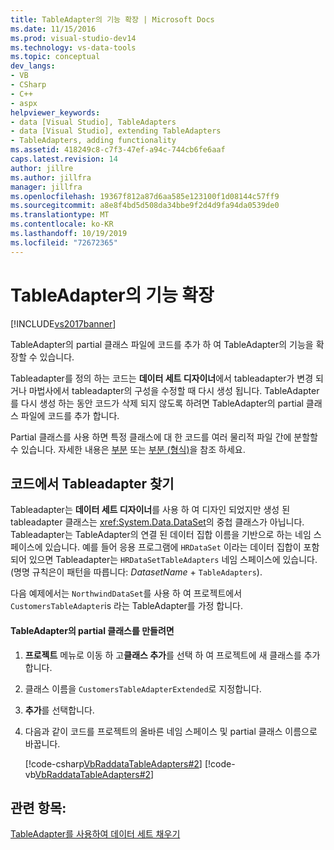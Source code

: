 ```yaml
---
title: TableAdapter의 기능 확장 | Microsoft Docs
ms.date: 11/15/2016
ms.prod: visual-studio-dev14
ms.technology: vs-data-tools
ms.topic: conceptual
dev_langs:
- VB
- CSharp
- C++
- aspx
helpviewer_keywords:
- data [Visual Studio], TableAdapters
- data [Visual Studio], extending TableAdapters
- TableAdapters, adding functionality
ms.assetid: 418249c8-c7f3-47ef-a94c-744cb6fe6aaf
caps.latest.revision: 14
author: jillre
ms.author: jillfra
manager: jillfra
ms.openlocfilehash: 19367f812a87d6aa585e123100f1d08144c57ff9
ms.sourcegitcommit: a8e8f4bd5d508da34bbe9f2d4d9fa94da0539de0
ms.translationtype: MT
ms.contentlocale: ko-KR
ms.lasthandoff: 10/19/2019
ms.locfileid: "72672365"
---
```

# <a name="extend-the-functionality-of-a-tableadapter"></a>TableAdapter의 기능 확장
[!INCLUDE[vs2017banner](../includes/vs2017banner.md)]

TableAdapter의 partial 클래스 파일에 코드를 추가 하 여 TableAdapter의 기능을 확장할 수 있습니다.

 Tableadapter를 정의 하는 코드는 **데이터 세트 디자이너**에서 tableadapter가 변경 되거나 마법사에서 tableadapter의 구성을 수정할 때 다시 생성 됩니다. TableAdapter를 다시 생성 하는 동안 코드가 삭제 되지 않도록 하려면 TableAdapter의 partial 클래스 파일에 코드를 추가 합니다.

 Partial 클래스를 사용 하면 특정 클래스에 대 한 코드를 여러 물리적 파일 간에 분할할 수 있습니다. 자세한 내용은 [부분](https://msdn.microsoft.com/library/7adaef80-f435-46e1-970a-269fff63b448) 또는 [부분 (형식)](https://msdn.microsoft.com/library/27320743-a22e-4c7b-b0b3-53afe3607334)을 참조 하세요.

## <a name="locate-tableadapters-in-code"></a>코드에서 Tableadapter 찾기
 Tableadapter는 **데이터 세트 디자이너**를 사용 하 여 디자인 되었지만 생성 된 tableadapter 클래스는 <xref:System.Data.DataSet>의 중첩 클래스가 아닙니다. Tableadapter는 TableAdapter의 연결 된 데이터 집합 이름을 기반으로 하는 네임 스페이스에 있습니다. 예를 들어 응용 프로그램에 `HRDataSet` 이라는 데이터 집합이 포함 되어 있으면 Tableadapter는 `HRDataSetTableAdapters` 네임 스페이스에 있습니다. (명명 규칙은이 패턴을 따릅니다: *DatasetName* + `TableAdapters`).

 다음 예제에서는 `NorthwindDataSet`를 사용 하 여 프로젝트에서 `CustomersTableAdapter`is 라는 TableAdapter를 가정 합니다.

#### <a name="to-create-a-partial-class-for-a-tableadapter"></a>TableAdapter의 partial 클래스를 만들려면

1. **프로젝트** 메뉴로 이동 하 고**클래스 추가**를 선택 하 여 프로젝트에 새 클래스를 추가 합니다.

2. 클래스 이름을 `CustomersTableAdapterExtended`로 지정합니다.

3. **추가**를 선택합니다.

4. 다음과 같이 코드를 프로젝트의 올바른 네임 스페이스 및 partial 클래스 이름으로 바꿉니다.

     [!code-csharp[VbRaddataTableAdapters#2](../snippets/csharp/VS_Snippets_VBCSharp/VbRaddataTableAdapters/CS/CustomersTableAdapterExtended.cs#2)]
     [!code-vb[VbRaddataTableAdapters#2](../snippets/visualbasic/VS_Snippets_VBCSharp/VbRaddataTableAdapters/VB/CustomersTableAdapterExtended.vb#2)]

## <a name="see-also"></a>관련 항목:
 [TableAdapter를 사용하여 데이터 세트 채우기](../data-tools/fill-datasets-by-using-tableadapters.md)

